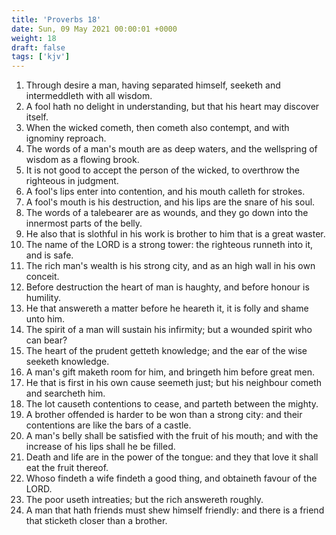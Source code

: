 ```yaml
---
title: 'Proverbs 18'
date: Sun, 09 May 2021 00:00:01 +0000
weight: 18
draft: false
tags: ['kjv'] 
---
```


1. Through desire a man, having separated himself, seeketh and intermeddleth with all wisdom.
2. A fool hath no delight in understanding, but that his heart may discover itself.
3. When the wicked cometh, then cometh also contempt, and with ignominy reproach.
4. The words of a man's mouth are as deep waters, and the wellspring of wisdom as a flowing brook.
5. It is not good to accept the person of the wicked, to overthrow the righteous in judgment.
6. A fool's lips enter into contention, and his mouth calleth for strokes.
7. A fool's mouth is his destruction, and his lips are the snare of his soul.
8. The words of a talebearer are as wounds, and they go down into the innermost parts of the belly.
9. He also that is slothful in his work is brother to him that is a great waster.
10. The name of the LORD is a strong tower: the righteous runneth into it, and is safe.
11. The rich man's wealth is his strong city, and as an high wall in his own conceit.
12. Before destruction the heart of man is haughty, and before honour is humility.
13. He that answereth a matter before he heareth it, it is folly and shame unto him.
14. The spirit of a man will sustain his infirmity; but a wounded spirit who can bear?
15. The heart of the prudent getteth knowledge; and the ear of the wise seeketh knowledge.
16. A man's gift maketh room for him, and bringeth him before great men.
17. He that is first in his own cause seemeth just; but his neighbour cometh and searcheth him.
18. The lot causeth contentions to cease, and parteth between the mighty.
19. A brother offended is harder to be won than a strong city: and their contentions are like the bars of a castle.
20. A man's belly shall be satisfied with the fruit of his mouth; and with the increase of his lips shall he be filled.
21. Death and life are in the power of the tongue: and they that love it shall eat the fruit thereof.
22. Whoso findeth a wife findeth a good thing, and obtaineth favour of the LORD.
23. The poor useth intreaties; but the rich answereth roughly.
24. A man that hath friends must shew himself friendly: and there is a friend that sticketh closer than a brother.

